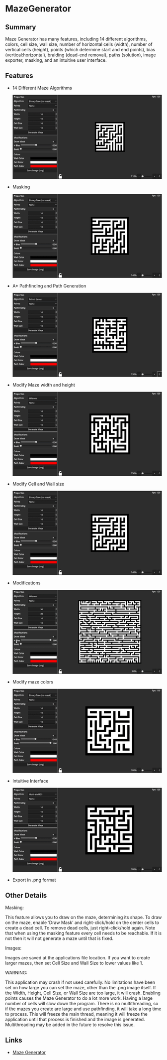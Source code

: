 # MazeGenerator

## Summary
Maze Generator has many features, including 14 different algorithms, colors, cell size, wall size, number of horizontal cells (width), number of vertical cells (height), points (which determine start and end points), bias (vertical:horizontal), braiding (dead-end removal), paths (solution), image exporter, masking, and an intuitive user interface.

## Features

* 14 Different Maze Algorithms
  
  ![Alt Text](Gif/Algorithms.gif)

* Masking
  
  ![Alt Text](Gif/Masking.gif)

* A* Pathfinding and Path Generation
  
  ![Alt Text](Gif/Pathfinding.gif)

* Modify Maze width and height
  
  ![Alt Text](Gif/Width%20and%20Height.gif)

* Modify Cell and Wall size
  
  ![Alt Text](Gif/Cell%20and%20Wall%20Size.gif)

* Modifications
  
  ![Alt Text](Gif/Modifications.gif)

* Modify maze colors
  
  ![Alt Text](Gif/Colors.gif)

* Intuitive Interface
  
  ![Alt Text](Gif/Interface.gif)

* Export in .png format

## Other Details

Masking:

This feature allows you to draw on the maze, determining its shape. To draw on the maze, enable ‘Draw Mask’ and right-click/hold on the center cells to create a dead cell. To remove dead cells, just right-click/hold again. Note that when using the masking feature every cell needs to be reachable. If it is not then it will not generate a maze until that is fixed. 

Images:

Images are saved at the applications file location. If you want to create larger mazes, then set Cell Size and Wall Size to lower values like 1. 

WARNING: 

This application may crash if not used carefully. No limitations have been set on how large you can set the maze, other than the .png image itself. If the Width, Height, Cell Size, or Wall Size are too large, it will crash. Enabling points causes the Maze Generator to do a lot more work. Having a large number of cells will slow down the program. There is no multithreading, so if the mazes you create are large and use pathfinding, it will take a long time to process. This will freeze the main thread, meaning it will freeze the application until that process is finished and the image is generated. Multithreading may be added in the future to resolve this issue.

## Links

* [Maze Generator](https://cameronac.itch.io/maze-generator)
